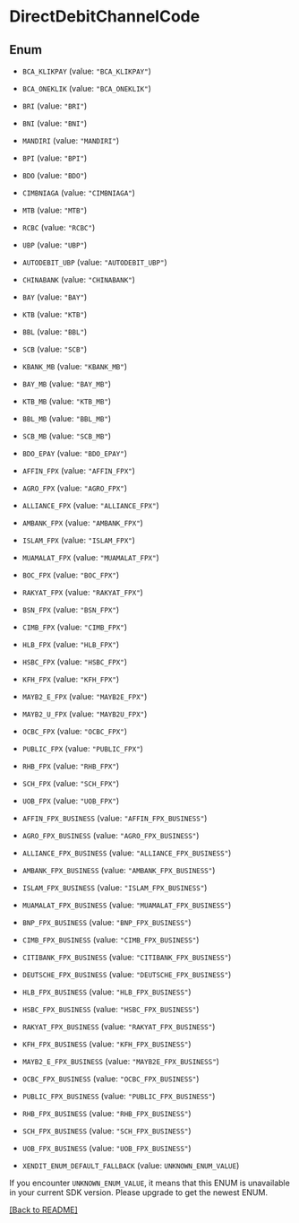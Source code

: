 # DirectDebitChannelCode

## Enum


* `BCA_KLIKPAY` (value: `"BCA_KLIKPAY"`)

* `BCA_ONEKLIK` (value: `"BCA_ONEKLIK"`)

* `BRI` (value: `"BRI"`)

* `BNI` (value: `"BNI"`)

* `MANDIRI` (value: `"MANDIRI"`)

* `BPI` (value: `"BPI"`)

* `BDO` (value: `"BDO"`)

* `CIMBNIAGA` (value: `"CIMBNIAGA"`)

* `MTB` (value: `"MTB"`)

* `RCBC` (value: `"RCBC"`)

* `UBP` (value: `"UBP"`)

* `AUTODEBIT_UBP` (value: `"AUTODEBIT_UBP"`)

* `CHINABANK` (value: `"CHINABANK"`)

* `BAY` (value: `"BAY"`)

* `KTB` (value: `"KTB"`)

* `BBL` (value: `"BBL"`)

* `SCB` (value: `"SCB"`)

* `KBANK_MB` (value: `"KBANK_MB"`)

* `BAY_MB` (value: `"BAY_MB"`)

* `KTB_MB` (value: `"KTB_MB"`)

* `BBL_MB` (value: `"BBL_MB"`)

* `SCB_MB` (value: `"SCB_MB"`)

* `BDO_EPAY` (value: `"BDO_EPAY"`)

* `AFFIN_FPX` (value: `"AFFIN_FPX"`)

* `AGRO_FPX` (value: `"AGRO_FPX"`)

* `ALLIANCE_FPX` (value: `"ALLIANCE_FPX"`)

* `AMBANK_FPX` (value: `"AMBANK_FPX"`)

* `ISLAM_FPX` (value: `"ISLAM_FPX"`)

* `MUAMALAT_FPX` (value: `"MUAMALAT_FPX"`)

* `BOC_FPX` (value: `"BOC_FPX"`)

* `RAKYAT_FPX` (value: `"RAKYAT_FPX"`)

* `BSN_FPX` (value: `"BSN_FPX"`)

* `CIMB_FPX` (value: `"CIMB_FPX"`)

* `HLB_FPX` (value: `"HLB_FPX"`)

* `HSBC_FPX` (value: `"HSBC_FPX"`)

* `KFH_FPX` (value: `"KFH_FPX"`)

* `MAYB2_E_FPX` (value: `"MAYB2E_FPX"`)

* `MAYB2_U_FPX` (value: `"MAYB2U_FPX"`)

* `OCBC_FPX` (value: `"OCBC_FPX"`)

* `PUBLIC_FPX` (value: `"PUBLIC_FPX"`)

* `RHB_FPX` (value: `"RHB_FPX"`)

* `SCH_FPX` (value: `"SCH_FPX"`)

* `UOB_FPX` (value: `"UOB_FPX"`)

* `AFFIN_FPX_BUSINESS` (value: `"AFFIN_FPX_BUSINESS"`)

* `AGRO_FPX_BUSINESS` (value: `"AGRO_FPX_BUSINESS"`)

* `ALLIANCE_FPX_BUSINESS` (value: `"ALLIANCE_FPX_BUSINESS"`)

* `AMBANK_FPX_BUSINESS` (value: `"AMBANK_FPX_BUSINESS"`)

* `ISLAM_FPX_BUSINESS` (value: `"ISLAM_FPX_BUSINESS"`)

* `MUAMALAT_FPX_BUSINESS` (value: `"MUAMALAT_FPX_BUSINESS"`)

* `BNP_FPX_BUSINESS` (value: `"BNP_FPX_BUSINESS"`)

* `CIMB_FPX_BUSINESS` (value: `"CIMB_FPX_BUSINESS"`)

* `CITIBANK_FPX_BUSINESS` (value: `"CITIBANK_FPX_BUSINESS"`)

* `DEUTSCHE_FPX_BUSINESS` (value: `"DEUTSCHE_FPX_BUSINESS"`)

* `HLB_FPX_BUSINESS` (value: `"HLB_FPX_BUSINESS"`)

* `HSBC_FPX_BUSINESS` (value: `"HSBC_FPX_BUSINESS"`)

* `RAKYAT_FPX_BUSINESS` (value: `"RAKYAT_FPX_BUSINESS"`)

* `KFH_FPX_BUSINESS` (value: `"KFH_FPX_BUSINESS"`)

* `MAYB2_E_FPX_BUSINESS` (value: `"MAYB2E_FPX_BUSINESS"`)

* `OCBC_FPX_BUSINESS` (value: `"OCBC_FPX_BUSINESS"`)

* `PUBLIC_FPX_BUSINESS` (value: `"PUBLIC_FPX_BUSINESS"`)

* `RHB_FPX_BUSINESS` (value: `"RHB_FPX_BUSINESS"`)

* `SCH_FPX_BUSINESS` (value: `"SCH_FPX_BUSINESS"`)

* `UOB_FPX_BUSINESS` (value: `"UOB_FPX_BUSINESS"`)

* `XENDIT_ENUM_DEFAULT_FALLBACK` (value: `UNKNOWN_ENUM_VALUE`)

If you encounter `UNKNOWN_ENUM_VALUE`, it means that this ENUM is unavailable in your current SDK version. Please upgrade to get the newest ENUM.

[[Back to README]](../../README.md)


